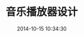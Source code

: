 ---
layout: image
title:  音乐播放器设计
date:   2014-10-15 10:34:30
categories: work
pre: | 
       music player
src: /images/mymusic.png
---